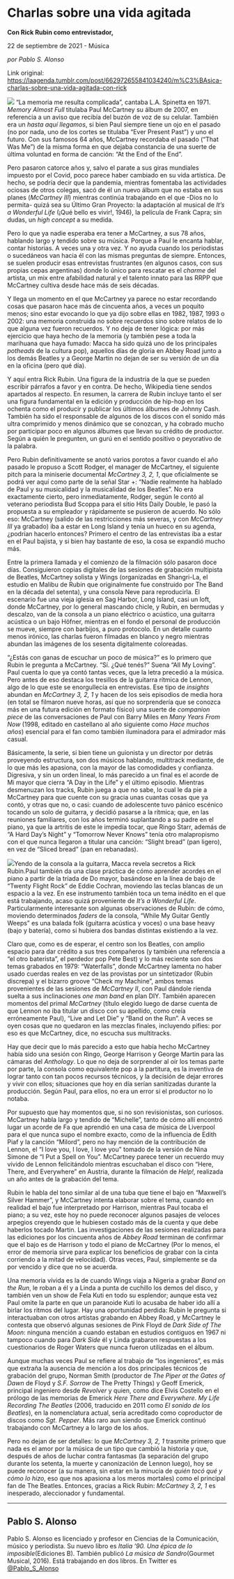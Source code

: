 # Charlas sobre una vida agitada

**Con Rick Rubin como entrevistador,**

22 de septiembre de 2021 - Música

_por Pablo S. Alonso_

Link original: https://laagenda.tumblr.com/post/662972655841034240/m%C3%BAsica-charlas-sobre-una-vida-agitada-con-rick

![](https://64.media.tumblr.com/5756f008be36083b72e1563010606a2e/ac57bed0aac5b47c-24/s500x750/a82e9126993d00cd1308a57559371767acbc9408.jpg)
 “La memoria me resulta complicada”, cantaba L.A. Spinetta en 1971. *Memory Almost Full* titulaba Paul McCartney su álbum de 2007, en referencia a un aviso que recibía del buzón de voz de su celular. También era un *hasta aquí llegamos*, si bien Paul siempre tiene un ojo en el pasado (no por nada, uno de los cortes se titulaba “Ever Present Past”) y uno el futuro. Con sus famosos 64 años, McCartney recordaba el pasado (“That Was Me”) de la misma forma en que dejaba constancia de una suerte de última voluntad en forma de canción: “At the End of the End”.

Pero pasaron catorce años y, salvo el parate a sus giras mundiales impuesto por el Covid, poco parece haber cambiado en su vida artística. De hecho, se podría decir que la pandemia, mientras fomentaba las actividades ociosas de otros colegas, sacó de él un nuevo álbum que no estaba en sus planes (*McCartney III*) mientras continúa trabajando en el que -Dios no lo permita- quizá sea su Último Gran Proyecto: la adaptación al musical de *It’s a Wonderful Life* (¡Qué bello es vivir!, 1946), la película de Frank Capra; sin dudas, un *high concept* a su medida.

Pero lo que ya nadie esperaba era tener a McCartney, a sus 78 años, hablando largo y tendido sobre su música. Porque a Paul le encanta hablar, contar historias. A veces una y otra vez. Y no ayuda cuando los periodistas o sucedáneos van hacia él con las mismas preguntas de siempre. Entonces, se suelen producir esas entrevistas frustrantes (en algunos casos, con sus propias cepas argentinas) donde lo único para rescatar es el *charme* del artista, un mix entre afabilidad natural y el talento innato para las RRPP que McCartney cultiva desde hace más de seis décadas.

Y llega un momento en el que McCartney ya parece no estar recordando cosas que pasaron hace más de cincuenta años, a veces un poquito menos; sino estar evocando lo que ya dijo sobre ellas en 1982, 1987, 1993 o 2002: una memoria construida no sobre recuerdos sino sobre relatos de lo que alguna vez fueron recuerdos. Y no deja de tener lógica: por más ejercicio que haya hecho de la memoria (y también pese a toda la marihuana que haya fumado: Macca ha sido quizá uno de los principales *potheads* de la cultura pop), aquellos días de gloria en Abbey Road junto a los demás Beatles y a George Martin no dejan de ser su versión de un día en la oficina (pero qué día).

Y aquí entra Rick Rubin. Una figura de la industria de la que se pueden escribir párrafos a favor y en contra. De hecho, Wikipedia tiene sendos apartados al respecto. En resumen, la carrera de Rubin incluye tanto el ser una figura fundamental en la edición y producción de hip-hop en los ochenta como el producir y publicar los últimos álbumes de Johnny Cash. También ha sido el responsable de algunos de los discos con el sonido más ultra comprimido y menos dinámico que se conozcan, y ha cobrado mucho por participar poco en algunos álbumes que llevan su crédito de productor. Según a quién le pregunten, un gurú en el sentido positivo o peyorativo de la palabra.

Pero Rubin definitivamente se anotó varios porotos a favor cuando el año pasado le propuso a Scott Rodger, el manager de McCartney, el siguiente pitch para la miniserie documental *McCartney 3, 2, 1*, que oficialmente se podrá ver aquí como parte de la señal Star +: “Nadie realmente ha hablado de Paul y su musicalidad y la musicalidad de los Beatles”. No era exactamente cierto, pero inmediatamente, Rodger, según le contó al veterano periodista Bud Scoppa para el sitio Hits Daily Double, le pasó la propuesta a su empleador y rápidamente se pusieron de acuerdo. No sólo eso: McCartney (salido de las restricciones más severas, y con *McCartney III* ya grabado) iba a estar en Long Island y tenía un hueco en su agenda, ¿podrían hacerlo entonces? Primero el centro de las entrevistas iba a estar en el Paul bajista, y si bien hay bastante de eso, la cosa se expandió mucho más.

Entre la primera llamada y el comienzo de la filmación sólo pasaron doce días. Consiguieron copias digitales de las sesiones de grabación multipista de Beatles, McCartney solista y Wings (organizadas en Shangri-La, el estudio en Malibu de Rubin que originalmente fue construido por The Band en la década del setenta), y una consola Neve para reproducirla. El escenario fue una vieja iglesia en Sag Harbor, Long Island, casi un loft, donde McCartney, por lo general mascando chicle, y Rubin, en bermudas y descalzo, van de la consola a un piano eléctrico o acústico, una guitarra acústica o un bajo Höfner, mientras en el fondo el personal de producción se mueve, siempre con barbijos, a puro protocolo. En un detalle cuanto menos irónico, las charlas fueron filmadas en blanco y negro mientras abundan las imágenes de los sesenta digitalmente coloreadas.

“¿Estás con ganas de escuchar un poco de música?” es lo primero que Rubin le pregunta a McCartney. “Sí. ¿Qué tenés?” Suena “All My Loving”. Paul cuenta lo que ya contó tantas veces, que la letra precedió a la música. Pero antes de eso destaca los tresillos de la guitarra rítmica de Lennon, algo de lo que este se enorgullecía en entrevistas. Ese tipo de *insights* abundan en *McCartney 3, 2, 1* y hacen de los seis episodios de media hora (en total se filmaron nueve horas, así que no sorprendería que se conozca más en una futura edición en formato físico) una suerte de *companion piece* de las conversaciones de Paul con Barry Miles en *Many Years From Now* (1998, editado en castellano al año siguiente como *Hace muchos años*) esencial para el fan como también iluminadora para el admirador más casual. 

Básicamente, la serie, si bien tiene un guionista y un director por detrás proveyendo estructura, son dos músicos hablando, multitrack mediante, de lo que más les apasiona, con la mayor de las comodidades y confianza. Digresiva, y sin un orden lineal, lo más parecido a un final es el acorde de Mi mayor que cierra “A Day in the Life” y el último episodio. Mientras desmenuzan los tracks, Rubin juega a que no sabe, lo cual le da pie a McCartney para que cuente con su gracia unas cuantas cosas que ya contó, y otras que no, o casi: cuando de adolescente tuvo pánico escénico tocando un solo de guitarra, y decidió pasarse a la rítmica; que, en las reuniones familiares, con los años terminó suplantando a su padre en el piano, ya que la artritis de este le impedía tocar, que Ringo Starr, además de “A Hard Day’s Night” y “Tomorrow Never Knows” tenía otro malapropismo con el que nunca llegaron a titular una canción: “Slight bread” (pan ligero), en vez de “Sliced bread” (pan en rebanadas).

![](https://64.media.tumblr.com/d2ff4eeafaeda9cc6328d7ccf4f80ae0/ac57bed0aac5b47c-36/s500x750/4629c1b98c41791c27377aa417012cde34ba39d6.png)Yendo de la consola a la guitarra, Macca revela secretos a Rick Rubin.Paul también da una clase práctica de cómo aprender acordes en el piano a partir de la tríada de Do mayor, basándose en la línea de bajo de “Twenty Flight Rock” de Eddie Cochran, moviendo las teclas blancas de un espacio a la vez. En ese instrumento también toca un tema inédito en el que está trabajando, acaso quizá proveniente de *It’s a Wonderful Life*. Particularmente interesante son algunas observaciones de Rubin: de cómo, moviendo determinados *faders* de la consola, “While My Guitar Gently Weeps” es una balada folk (guitarra acústica y voces) o una base heavy (bajo y batería), como si hubiera dos bandas distintas existiendo a la vez.

Claro que, como es de esperar, el centro son los Beatles, con amplio espacio para dar crédito a sus tres compañeros (y también una referencia a “el otro baterista”, el perdedor pop Pete Best) y lo más reciente son dos temas grabados en 1979: “Waterfalls”, donde McCartney lamenta no haber usado cuerdas reales en vez de las provistas por un sintetizador (Rubin discrepa) y el bizarro groove “Check my Machine”, ambos temas provenientes de las sesiones de *McCartney II*, con Paul dándole rienda suelta a sus inclinaciones *one man band* en plan DIY. También aparecen momentos del primal *McCartney* (título elegido luego de darse cuenta de que Lennon no iba titular un disco con su apellido, como creía erróneamente Paul), “Live and Let Die” y “Band on the Run”. A veces se oyen cosas que no quedaron en las mezclas finales, incluyendo pifies: por eso es que McCartney, dice, no escucha sus multitracks. 

Hay que decir que lo más parecido a esto que había hecho McCartney había sido una sesión con Ringo, George Harrison y George Martin para las cámaras del *Anthology*. Lo que no deja de sorprender al oír los temas parte por parte, la consola como equivalente pop a la partitura, es la inventiva de lograr tanto con tan pocos recursos técnicos, y la decisión de dejar errores y vivir con ellos; situaciones que hoy en día serían sanitizadas durante la producción. Según Paul, para ellos, no era un error si el productor no lo notaba.

Por supuesto que hay momentos que, si no son revisionistas, son curiosos. McCartney habla largo y tendido de “Michelle”, tanto de cómo allí encontró lugar un acorde de Fa que aprendió en una casa de música de Liverpool para el que nunca supo el nombre exacto, como de la influencia de Edith Piaf y la canción “Milord”, pero no hay mención de la contribución de Lennon, el “I love you, I love, I love you” tomado de la versión de Nina Simone de “I Put a Spell on You”. McCartney parece tener un recuerdo muy vívido de Lennon felicitándolo mientras escuchaban el disco con “Here, There, and Everywhere” en Austria, durante la filmación de *Help!*, realizada un año antes de la grabación del tema.

Rubin le habla del tono similar al de una tuba que tiene el bajo en “Maxwell’s Silver Hammer”, y McCartney intenta elaborar sobre el tema, cuando en realidad el bajo fue interpretado por Harrison, mientras Paul tocaba el piano; a su vez, este hoy no puede reconocer algunos pasajes de veloces arpegios creyendo que le hubiesen costado más de la cuenta y que debe haberlos tocado Martin. Las investigaciones de las sesiones realizadas para las ediciones por los cincuenta años de *Abbey Road* terminan de confirmar que el bajo es de Harrison y todo el piano de McCartney (Por lo menos, el error de memoria sirve para explicar los beneficios de grabar con la cinta corriendo a la mitad de velocidad). Otras veces, Paul, simplemente se da por vencido y dice que no se acuerda. 

Una memoria vívida es la de cuando Wings viaja a Nigeria a grabar *Band on the Run*, le roban a él y a Linda a punta de cuchillo los demos del disco, y también ven un show de Fela Kuti en todo su esplendor; aunque esta vez Paul omite la parte en que un paranoide Kuti lo acusaba de haber ido allí a birlar los ritmos del lugar. Hay una oportunidad perdida: Rubin le pregunta si interactuaban con otros artistas grabando en Abbey Road, y McCartney le contesta que observó algunas sesiones de Pink Floyd de *Dark Side of The Moon*: ninguna mención a cuando estaban en estudios contiguos en 1967 ni tampoco cuando para *Dark Side* él y Linda grabaron respuestas a los cuestionarios de Roger Waters que nunca fueron utilizadas en el álbum.

Aunque muchas veces Paul se refiere al trabajo de “los ingenieros”, es más que extraña la ausencia de mención a los dos principales técnicos de grabación del grupo, Norman Smith (productor de *The Piper at the Gates of Dawn* de Floyd y *S.F. Sorrow* de The Pretty Things) y Geoff Emerick, principal ingeniero desde *Revolver* y quien, como dice Elvis Costello en el prólogo de las memorias de Emerick *Here There and Everywhere. My Life Recording The Beatles* (2006, traducido en 2011 como *El sonido de los Beatles*), en la nomenclatura actual, sería acreditado como coproductor de discos como *Sgt. Pepper*. Más raro aun siendo que Emerick continuó trabajando con McCartney a lo largo de los años.

Pero no dejan de ser detalles: lo que *McCartney 3, 2, 1* trasmite primero que nada es el amor por la música de un tipo que cambió la historia y que, después de años de luchar contra fantasmas (la separación del grupo durante los setenta, la muerte y canonización de Lennon luego), hoy se puede reconocer (a su manera, sin estar en la minucia de *quién tocó qué y cómo lo hizo*, eso que nos apasiona a los meros mortales) como el principal fan de The Beatles. Entonces, gracias a Rick Rubin: *McCartney 3, 2, 1* es inesperado, aleccionador y fundamental.

  




---

Pablo S. Alonso
---------------

Pablo S. Alonso es licenciado y profesor en Ciencias de la Comunicación, músico y periodista. Su nuevo libro es *Italia ‘90. Una épica de lo imposible*(Ediciones B). También publicó *La música de Sandro*(Gourmet Musical, 2016). Está trabajando en dos libros. En Twitter es [@Pablo\_S\_Alonso](https://twitter.com/pablo_s_alonso)

